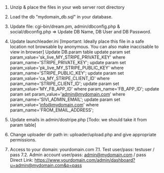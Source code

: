 1. Unzip & place the files in your web server root directory
2. Load the db "mydomain_db.sql" in your database.
3. Update file: cgi-bin/dream.pm, admin/dbconfig.php & social/dbconfig.php => Update DB Name, DB User and DB Password.

4. Update launchleader.ini [Important: Ideally place this file in a safe location not browsable by anonymous. You can also make inaccisable to view in browser]
    Update DB.param table
    update param set param_value='sk_live_MY_STRIPE_PRIVATE_KEY' where param_name='STRIPE_PRIVATE_KEY';
    update param set param_value='pk_live_MY_STRIPE_PUBLIC_KEY' where param_name='STRIPE_PUBLIC_KEY';
    update param set param_value='ca_MY_STRIPE_CLIENT_ID' where param_name='STRIPE_CLIENT_ID';
    update param set param_value='MY_FB_APP_ID' where param_name='FB_APP_ID';
    update param set param_value='admin@mydomain.com' where param_name='SIVI_ADMIN_EMAIL';
    update param set param_value='info@mydomain.com' where param_name='FROM_EMAIL_ADDRESS';

5. Update emails in admin/dostripe.php [Todo: we should take it from param table]

6. Change uploader dir path in: uploader/upload.php and give appropriate permissions.

7. Access to your domain: yourdomain.com
    7.1. Test user/pass: testuser / pass
    7.2. Admin account user/pass: admin@mydomain.com / pass
         Direct Link: https://www.yourdomain.com/admin/dashboard?u=admin@mydomain.com&p=pass

